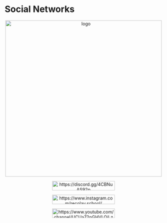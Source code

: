 <!DOCTYPE html>
<html>
<body>
<h1>Social Networks</h1>
<div align="center">
  <img src="https://cdn.discordapp.com/attachments/1103641298939957248/1162403132215656549/Splash2.gif?ex=653bcf47&is=65295a47&hm=e001ea8f1bc42ac54e6ab01fe332db65822100d1d6981241f22962131241f2f2&" alt="logo" width="500" height="500">
<p><a href="https://discord.gg/4CBNuAS92p">
<img src="https://cdn.discordapp.com/attachments/1103641298939957248/1162400907850424350/discord.png?ex=653bcd34&is=65295834&hm=222b08042b14f3071c6f9b6154196ecf5e09c7333854f08e0fc50fbecdbc9fcf&" alt="https://discord.gg/4CBNuAS92p" width="200" height="30">
</a></p>
<p><a href="https://www.instagram.com/recolay.school/">
<img src="https://cdn.discordapp.com/attachments/1103641298939957248/1162400987839987832/insta.png?ex=653bcd47&is=65295847&hm=2128162977f4e51a0c2d485c633320306a498f50b026281694632338aafdc9dc&" alt="https://www.instagram.com/recolay.school/" width="200" height="30">
</a></p>
<p><a href="https://discord.gg/4CBNuAS92p">
<img src="https://cdn.discordapp.com/attachments/1103641298939957248/1162400997973434530/Youtube.png?ex=653bcd4a&is=6529584a&hm=d5dc852a2836b23a2fd41c0588b59f77c716bd6beba1fc40c9db479df53e9bf0&" alt="https://www.youtube.com/channel/UCUa72pGHVLOjLzZrjon-Oiw" width="200" height="30">
</a></p>
</div>
</body>
</html>
